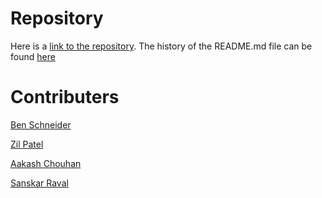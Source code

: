 # Repository
Here is a [link to the repository](https://github.com/Ben-Schneider-code/COMP3040A3). The history of the README.md file can be found [here](https://github.com/Ben-Schneider-code/COMP3040A3/commits/master)

# Contributers

[Ben Schneider](https://github.com/Ben-Schneider-code) 

[Zil Patel](https://github.com/patelzil)  

[Aakash Chouhan](https://github.com/Aakash812)  

[Sanskar Raval](https://github.com/sanksarraval)  
